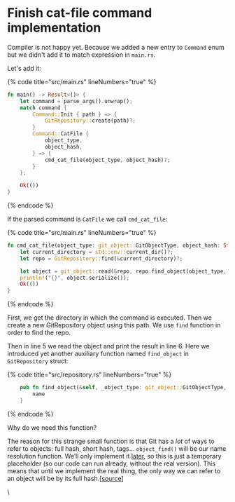 # Finish cat-file command implementation

Compiler is not happy yet. Because we added a new entry to `Command` enum but we didn't add it to match expression in `main.rs`.

Let's add it:

{% code title="src/main.rs" lineNumbers="true" %}
```rust
fn main() -> Result<()> {
    let command = parse_args().unwrap();
    match command {
        Command::Init { path } => {
            GitRepository::create(path)?;
        }
        Command::CatFile {
            object_type,
            object_hash,
        } => {
            cmd_cat_file(object_type, object_hash)?;
        }
    };

    Ok(())
}
```
{% endcode %}

If the parsed command is `CatFile` we call `cmd_cat_file`:

{% code title="src/main.rs" lineNumbers="true" %}
```rust
fn cmd_cat_file(object_type: git_object::GitObjectType, object_hash: String) -> Result<()> {
    let current_directory = std::env::current_dir()?;
    let repo = GitRepository::find(&current_directory)?;

    let object = git_object::read(&repo, repo.find_object(object_type, object_hash))?;
    println!("{}", object.serialize());
    Ok(())
}
```
{% endcode %}

First, we get the directory in which the command is executed. Then we create a new GitRepository object using this path. We use `find` function in order to find the repo.

Then in line 5 we read the object and print the result in line 6.  Here we introduced yet another auxiliary function named `find_object` in `GitRepository` struct:

{% code title="src/repository.rs" lineNumbers="true" %}
```rust
    pub fn find_object(&self, _object_type: git_object::GitObjectType, name: String) -> String {
        name
    }
```
{% endcode %}

&#x20;Why do we need this function?

The reason for this strange small function is that Git has a _lot_ of ways to refer to objects: full hash, short hash, tags… `object_find()` will be our name resolution function. We’ll only implement it [later](https://wyag.thb.lt/#object\_find), so this is just a temporary placeholder (so our code can run already, without the real version). This means that until we implement the real thing, the only way we can refer to an object will be by its full hash.\[[source](https://wyag.thb.lt/#cmd-cat-file)]

\
